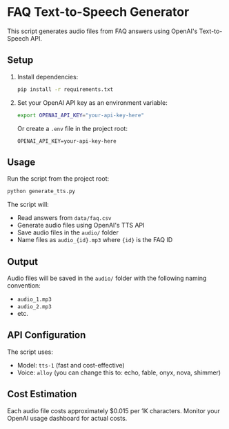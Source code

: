 # FAQ Text-to-Speech Generator

This script generates audio files from FAQ answers using OpenAI's Text-to-Speech API.

## Setup

1. Install dependencies:
   ```bash
   pip install -r requirements.txt
   ```

2. Set your OpenAI API key as an environment variable:
   ```bash
   export OPENAI_API_KEY="your-api-key-here"
   ```

   Or create a `.env` file in the project root:
   ```
   OPENAI_API_KEY=your-api-key-here
   ```

## Usage

Run the script from the project root:
```bash
python generate_tts.py
```

The script will:
- Read answers from `data/faq.csv`
- Generate audio files using OpenAI's TTS API
- Save audio files in the `audio/` folder
- Name files as `audio_{id}.mp3` where `{id}` is the FAQ ID

## Output

Audio files will be saved in the `audio/` folder with the following naming convention:
- `audio_1.mp3`
- `audio_2.mp3`
- etc.

## API Configuration

The script uses:
- Model: `tts-1` (fast and cost-effective)
- Voice: `alloy` (you can change this to: echo, fable, onyx, nova, shimmer)

## Cost Estimation

Each audio file costs approximately $0.015 per 1K characters. Monitor your OpenAI usage dashboard for actual costs.


